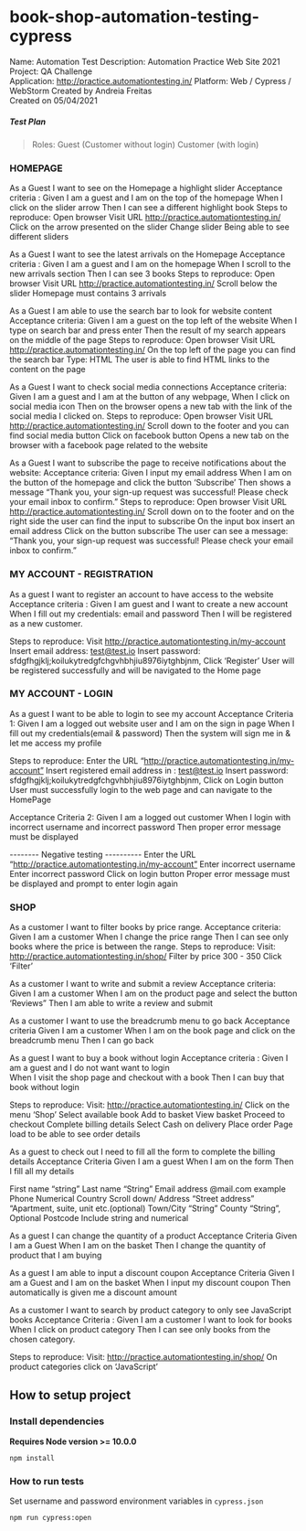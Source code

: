 # book-shop-automation-testing-cypress


Name:	Automation Test	
Description: Automation Practice Web Site 2021
Project:	QA Challenge 	
Application: http://practice.automationtesting.in/
Platform:	Web / Cypress	/ WebStorm
Created by	Andreia Freitas 	
Created on	05/04/2021	
		
		
##### Test Plan


> Roles:
>Guest (Customer without login)
>Customer (with login)


### HOMEPAGE
As a Guest I want to see on the Homepage a highlight slider
Acceptance criteria :
Given I am a guest and I am on the top of the homepage
When I click on the slider arrow
Then I can see a different highlight book
Steps to reproduce:
Open browser
Visit URL http://practice.automationtesting.in/
Click on the arrow presented on the slider
Change slider
Being able to see different sliders


As a Guest I want to see the latest arrivals on the Homepage
Acceptance criteria :
Given I am a guest and I am on the homepage
When I scroll to the new arrivals section
Then I can see 3 books
Steps to reproduce:
Open browser
Visit URL http://practice.automationtesting.in/
Scroll below the slider 
Homepage must contains 3 arrivals


As a Guest I am able to use the search bar to look for website content
Acceptance criteria:
Given I am a guest on the top left of the website 
When I type on search bar and press enter
Then the result of my search appears on the middle of the page
Steps to reproduce:
Open browser
Visit URL http://practice.automationtesting.in/
On the top left of the page you can find the search bar
Type: HTML
The user is able to find HTML links to the content on the page


As a Guest I want to check social media connections
Acceptance criteria:
Given I am a guest and I am at the button of any webpage,
When I click on social media icon 
Then on the browser opens a new tab with the link of the social media I clicked on.
Steps to reproduce:
Open browser
Visit URL http://practice.automationtesting.in/
Scroll down to the footer and you can find social media button 
Click on facebook button 
Opens a new tab on the browser with a facebook page related to the website


As a Guest I want to subscribe the page to receive notifications about the website:
Acceptance criteria:
Given I input my email address 
When I am on the button of the homepage and click the button ‘Subscribe’
Then shows a message “Thank you, your sign-up request was successful! Please check your email inbox to confirm.”
Steps to reproduce:
Open browser
Visit URL http://practice.automationtesting.in/
Scroll down on to the footer and on the right side the user can find the input to subscribe 
On the input box insert an email address 
Click on the button subscribe 
The user can see a message: “Thank you, your sign-up request was successful! Please check your email inbox to confirm.”




### MY ACCOUNT - REGISTRATION
As a guest I want to register an account to have access to the website 
Acceptance criteria :
Given I am guest and I want to create a new account 
When I fill out my credentials: email and password 
Then I will be registered as a new customer.

Steps to reproduce:
Visit http://practice.automationtesting.in/my-account
Insert email address: test@test.io
Insert password: sfdgfhgjklj;koilukytredgfchgvhbhjiu8976iytghbjnm,
Click ‘Register’
User will be registered successfully and will be navigated to the Home page


### MY ACCOUNT -  LOGIN
As a guest I want to be able to login to see my account
Acceptance Criteria 1:
Given I am a logged out website user and I am on the sign in page 
When I fill out my credentials(email & password)
Then the system will sign me in & let me access my profile 

Steps to reproduce:
Enter the URL “http://practice.automationtesting.in/my-account”
Insert registered email address in : test@test.io
Insert password: sfdgfhgjklj;koilukytredgfchgvhbhjiu8976iytghbjnm,
 Click on Login button
User must successfully login to the web page and can navigate to the HomePage


Acceptance Criteria 2:
Given I am a logged out customer
When I login with incorrect username and incorrect password
Then proper error message must be displayed

--------       Negative testing     ----------
Enter the URL “http://practice.automationtesting.in/my-account”
Enter incorrect username
Enter incorrect password
Click on login button
Proper error message must be displayed and prompt to enter login again




### SHOP

As a customer I want to filter books by price range.
Acceptance criteria:
Given I am a customer 
When I change the price range
Then I can see only books where the price is between the range.
Steps to reproduce:
Visit: http://practice.automationtesting.in/shop/
Filter by price 300 - 350
Click ‘Filter’


As a customer I want to write and submit a review 
Acceptance criteria:
	Given I am a customer
	When I am on the product page and select the button ‘Reviews”
	Then I am able to write a review and submit


As a customer I want to use the breadcrumb menu to go back 
Acceptance criteria 
	Given I am a customer 
	When I am on the book page and click on the breadcrumb menu
	Then I can go back 


As a guest I want to buy a book without login 
Acceptance criteria :
Given I am a guest and I do not want want to login  
When I visit the shop page and checkout with a book
Then I can buy that book without login

Steps to reproduce:
Visit: http://practice.automationtesting.in/
Click on the menu ‘Shop’
Select available book
Add to basket 
View basket 
Proceed to checkout
Complete billing details
Select Cash on delivery 
Place order 
Page load to be able to see order details


As a guest to check out I need to fill all the form to complete the billing details
Acceptance Criteria 
	Given I am a guest 
	When I am on the form 
	Then I fill all my details


First name 
“string”
Last name
“String” 
Email address 
@mail.com example 
Phone
Numerical
Country 
Scroll down/ 
Address
“Street address” “Apartment, suite, unit etc.(optional)
Town/City
“String”
County
“String”, Optional
Postcode
Include string and numerical 


As a guest I can change the quantity of a product
Acceptance Criteria 
	Given I am a Guest 
	When I am on the basket 
	Then I change the quantity of product that I am buying

As a guest I am able to input a discount coupon
Acceptance Criteria
	Given I am a Guest and  I am on the basket 
	When I input my discount coupon 
	Then automatically is given me a discount amount



As a customer I want to search by product category to only see JavaScript books
Acceptance Criteria :
Given I am a customer I want to look for books 
When I click on product category
Then I can see only books from the chosen category.

Steps to reproduce:
Visit: http://practice.automationtesting.in/shop/
On product categories click on ‘JavaScript’



## How to setup project

### Install dependencies
**Requires Node version >= 10.0.0**
```
npm install
```

### How to run tests

Set username and password environment variables in `cypress.json` 

```
npm run cypress:open
```

